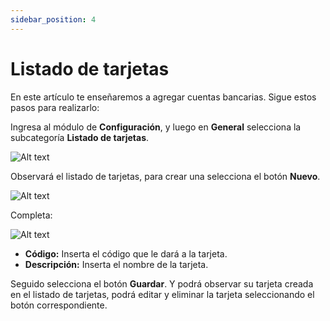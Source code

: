 ```yaml
---
sidebar_position: 4
---
```

# Listado de tarjetas

En este artículo te enseñaremos a agregar cuentas bancarias. Sigue estos pasos para realizarlo:

Ingresa al módulo de **Configuración**, y luego en **General** selecciona la subcategoría **Listado de tarjetas**.

![Alt text](img/tarjetas1.jpg)

Observará el listado de tarjetas, para crear una selecciona el botón **Nuevo**.

![Alt text](img/tarjetas2.jpg)

Completa:

![Alt text](img/tarjetas3.jpg)

* **Código:** Inserta el código que le dará a la tarjeta.
* **Descripción:** Inserta el nombre de la tarjeta.
  
Seguido selecciona el botón **Guardar**. Y podrá observar su tarjeta creada en el listado de tarjetas, podrá editar y eliminar la tarjeta seleccionando el botón correspondiente.
